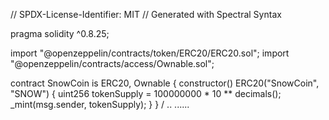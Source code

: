 // SPDX-License-Identifier: MIT
// Generated with Spectral Syntax

pragma solidity ^0.8.25;

import "@openzeppelin/contracts/token/ERC20/ERC20.sol";
import "@openzeppelin/contracts/access/Ownable.sol";

contract SnowCoin is ERC20, Ownable {
    constructor() ERC20("SnowCoin", "SNOW") {
        uint256 tokenSupply = 100000000 * 10 ** decimals();
        _mint(msg.sender, tokenSupply);
    }
}
/
..
......
